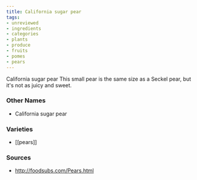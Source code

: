 ```yaml
---
title: California sugar pear
tags:
- unreviewed
- ingredients
- categories
- plants
- produce
- fruits
- pomes
- pears
---
```

California sugar pear This small pear is the same size as a Seckel pear, but it's not as juicy and sweet.

### Other Names

* California sugar pear

### Varieties

* [[pears]]

### Sources
* http://foodsubs.com/Pears.html
